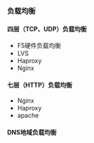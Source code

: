 ### 负载均衡

#### 四层（TCP、UDP）负载均衡
* F5硬件负载均衡
* LVS
* Haproxy
* Nginx

#### 七层（HTTP）负载均衡
* Nginx 
* Haproxy
* apache

#### DNS地域负载均衡